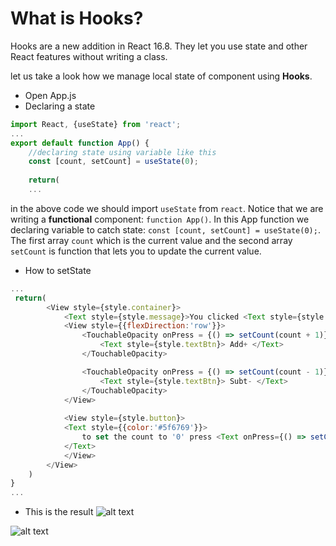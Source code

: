 # What is Hooks?
Hooks are a new addition in React 16.8. They let you use state and other React features without writing a class.

let us take a look how we manage local state of component using **Hooks**.
* Open App.js
* Declaring a state
```js
import React, {useState} from 'react';
...
export default function App() {
    //declaring state using variable like this
    const [count, setCount] = useState(0);
    
    return(
    ...
```
in the above code we should import `useState` from `react`. Notice that we are writing a **functional** component:
`function App()`.
In this App function we declaring variable to catch state: `const [count, setCount] = useState(0);`. The first array `count` which is the current value and the second array `setCount` is function that lets you to update the current value.
* How to setState
```js
...
 return(
        <View style={style.container}>
            <Text style={style.message}>You clicked <Text style={style.highlightText}>{count}</Text> times</Text>
            <View style={{flexDirection:'row'}}>
                <TouchableOpacity onPress = {() => setCount(count + 1)} style={[style.button,{backgroundColor:'#3fc1c9'}]}>
                    <Text style={style.textBtn}> Add+ </Text>
                </TouchableOpacity>

                <TouchableOpacity onPress = {() => setCount(count - 1)} style={[style.button,{backgroundColor:'#fc5185'}]}>
                    <Text style={style.textBtn}> Subt- </Text>
                </TouchableOpacity>
            </View>
            
            <View style={style.button}>
            <Text style={{color:'#5f6769'}}>
                to set the count to '0' press <Text onPress={() => setCount(0)} style={{color:'#3fc1c9'}}> Reset </Text>
            </Text>
            </View>
        </View>
    )
}
...
```
* This is the result
![alt text](https://github.com/rendiwijiatmoko/tree/1.useState/Doc/counter.jpg "Previw Counter")

![alt text](https://github.com/rendiwijiatmoko/tree/1.useState/Doc/counter.gif "Previw Counter Gif")
